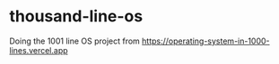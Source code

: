 # thousand-line-os
Doing the 1001 line OS project from https://operating-system-in-1000-lines.vercel.app
